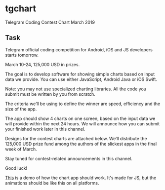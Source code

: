 # tgchart
Telegram Coding Contest Chart March 2019

## Task

Telegram official coding competition for Android, iOS and JS developers starts tomorrow. 

March 10-24, 125,000 USD in prizes.

The goal is to develop software for showing simple charts based on input data we provide. You can use either JavaScript, Android Java or iOS Swift. 

Note: you may not use specialized charting libraries. All the code you submit must be written by you from scratch.

The criteria we’ll be using to define the winner are speed, efficiency and the size of the app.

The app should show 4 charts on one screen, based on the input data we will provide within the next 24 hours. We will announce how you can submit your finished work later in this channel.

Designs for the contest charts are attached below. We’ll distribute the 125,000 USD prize fund among the authors of the slickest apps in the final week of March.

Stay tuned for contest-related announcements in this channel.

Good luck!

[This](https://youtu.be/zeH2ZA8jnAo) is a demo of how the chart app should work. It's made for JS, but the animations should be like this on all platforms.

